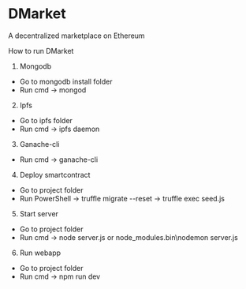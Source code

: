 # DMarket
A decentralized marketplace on Ethereum

How to run DMarket
1. Mongodb
- Go to mongodb install folder
- Run cmd -> mongod

2. Ipfs
- Go to ipfs folder
- Run cmd -> ipfs daemon

3. Ganache-cli
- Run cmd -> ganache-cli

4. Deploy smartcontract
- Go to project folder
- Run PowerShell 
    -> truffle migrate --reset
    -> truffle exec seed.js

5. Start server
- Go to project folder
- Run cmd
    -> node server.js or node_modules\.bin\nodemon server.js

6. Run webapp
- Go to project folder
- Run cmd
    -> npm run dev